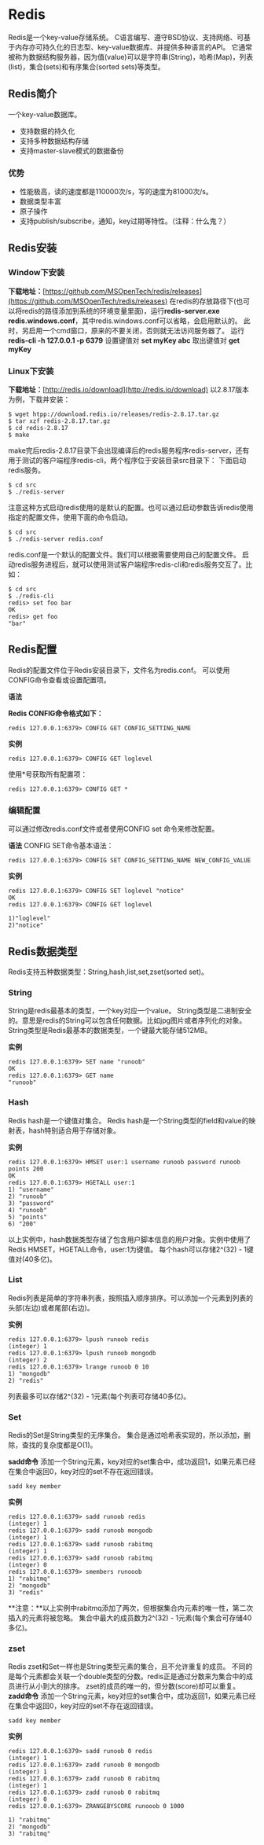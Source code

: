 # Redis
Redis是一个key-value存储系统。
C语言编写、遵守BSD协议、支持网络、可基于内存亦可持久化的日志型、key-value数据库、并提供多种语言的API。
它通常被称为数据结构服务器，因为值(value)可以是字符串(String)，哈希(Map)，列表(list)，集合(sets)和有序集合(sorted sets)等类型。
## Redis简介
一个key-value数据库。
- 支持数据的持久化
- 支持多种数据结构存储
- 支持master-slave模式的数据备份
### 优势
- 性能极高，读的速度都是110000次/s，写的速度为81000次/s。
- 数据类型丰富
- 原子操作
- 支持publish/subscribe，通知，key过期等特性。（注释：什么鬼？）

## Redis安装
### Window下安装
**下载地址：**[https://github.com/MSOpenTech/redis/releases](https://github.com/MSOpenTech/redis/releases)
在redis的存放路径下(也可以将redis的路径添加到系统的环境变量里面)，运行**redis-server.exe redis.windows.conf**，其中redis.windows.conf可以省略，会启用默认的。
此时，另启用一个cmd窗口，原来的不要关闭，否则就无法访问服务器了。
运行**redis-cli -h 127.0.0.1 -p 6379**
设置键值对 **set myKey abc**
取出键值对 **get myKey**
### Linux下安装
**下载地址：**[http://redis.io/download](http://redis.io/download)
以2.8.17版本为例，下载并安装：
```
$ wget htpp://download.redis.io/releases/redis-2.8.17.tar.gz
$ tar xzf redis-2.8.17.tar.gz
$ cd redis-2.8.17
$ make
```
make完后redis-2.8.17目录下会出现编译后的redis服务程序redis-server，还有用于测试的客户端程序redis-cli，两个程序位于安装目录src目录下：
下面启动redis服务。
```
$ cd src
$ ./redis-server
```
注意这种方式启动redis使用的是默认的配置。也可以通过启动参数告诉redis使用指定的配置文件，使用下面的命令启动。
```
$ cd src
$ ./redis-server redis.conf
```
redis.conf是一个默认的配置文件。我们可以根据需要使用自己的配置文件。
启动redis服务进程后，就可以使用测试客户端程序redis-cli和redis服务交互了。比如：
```
$ cd src
$ ./redis-cli
redis> set foo bar
OK
redis> get foo
"bar"
```

## Redis配置
Redis的配置文件位于Redis安装目录下，文件名为redis.conf。
可以使用CONFIG命令查看或设置配置项。

**语法**

**Redis CONFIG命令格式如下：**
```
redis 127.0.0.1:6379> CONFIG GET CONFIG_SETTING_NAME
``` 
**实例**
```
redis 127.0.0.1:6379> CONFIG GET loglevel
``` 
使用*号获取所有配置项：
```
redis 127.0.0.1:6379> CONFIG GET *
``` 
### 编辑配置
可以通过修改redis.conf文件或者使用CONFIG set 命令来修改配置。

**语法**
CONFIG SET命令基本语法：
```
redis 127.0.0.1:6379> CONFIG SET CONFIG_SETTING_NAME NEW_CONFIG_VALUE
```
**实例**
```
redis 127.0.0.1:6379> CONFIG SET loglevel "notice"
OK
redis 127.0.0.1:6379> CONFIG GET loglevel

1)"loglevel"
2)"notice"
``` 

## Redis数据类型
Redis支持五种数据类型：String,hash,list,set,zset(sorted set)。
### String
String是redis最基本的类型，一个key对应一个value。
String类型是二进制安全的。意思是redis的String可以包含任何数据。比如jpg图片或者序列化的对象。
String类型是Redis最基本的数据类型，一个键最大能存储512MB。

**实例**
```
redis 127.0.0.1:6379> SET name "runoob"
OK
redis 127.0.0.1:6379> GET name
"runoob"
```
### Hash
Redis hash是一个键值对集合。
Redis hash是一个String类型的field和value的映射表，hash特别适合用于存储对象。

**实例**
```
redis 127.0.0.1:6379> HMSET user:1 username runoob password runoob points 200
OK
redis 127.0.0.1:6379> HGETALL user:1
1) "username"
2) "runoob"
3) "password"
4) "runoob"
5) "points"
6) "200"
```
以上实例中，hash数据类型存储了包含用户脚本信息的用户对象。实例中使用了Redis HMSET，HGETALL命令，user:1为键值。
每个hash可以存储2^(32) - 1键值对(40多亿)。
### List
Redis列表是简单的字符串列表，按照插入顺序排序。可以添加一个元素到列表的头部(左边)或者尾部(右边)。

**实例**
```
redis 127.0.0.1:6379> lpush runoob redis
(integer) 1
redis 127.0.0.1:6379> lpush runoob mongodb
(integer) 2
redis 127.0.0.1:6379> lrange runoob 0 10
1) "mongodb"
2) "redis"
```
列表最多可以存储2^(32) - 1元素(每个列表可存储40多亿)。
### Set
Redis的Set是String类型的无序集合。
集合是通过哈希表实现的，所以添加，删除，查找的复杂度都是O(1)。

**sadd命令**
添加一个String元素，key对应的set集合中，成功返回1，如果元素已经在集合中返回0，key对应的set不存在返回错误。
```
sadd key member
```
**实例**
```
redis 127.0.0.1:6379> sadd runoob redis
(integer) 1
redis 127.0.0.1:6379> sadd runoob mongodb
(integer) 1
redis 127.0.0.1:6379> sadd runoob rabitmq
(integer) 1
redis 127.0.0.1:6379> sadd runoob rabitmq
(integer) 0
redis 127.0.0.1:6379> smembers runooob
1) "rabitmq"
2) "mongodb"
3) "redis"
```
**注意：**以上实例中rabitmq添加了两次，但根据集合内元素的唯一性，第二次插入的元素将被忽略。
集合中最大的成员数为2^(32) - 1元素(每个集合可存储40多亿)。
### zset
Redis zset和Set一样也是String类型元素的集合，且不允许重复的成员。
不同的是每个元素都会关联一个double类型的分数。redis正是通过分数来为集合中的成员进行从小到大的排序。
zset的成员的唯一的，但分数(score)却可以重复。
**zadd命令**
添加一个String元素，key对应的set集合中，成功返回1，如果元素已经在集合中返回0，key对应的set不存在返回错误。
```
sadd key member
```
**实例**
```
redis 127.0.0.1:6379> sadd runoob 0 redis
(integer) 1
redis 127.0.0.1:6379> zadd runoob 0 mongodb
(integer) 1
redis 127.0.0.1:6379> zadd runoob 0 rabitmq
(integer) 1
redis 127.0.0.1:6379> zadd runoob 0 rabitmq
(integer) 0
redis 127.0.0.1:6379> ZRANGEBYSCORE runooob 0 1000

1) "rabitmq"
2) "mongodb"
3) "rabitmq"
```
